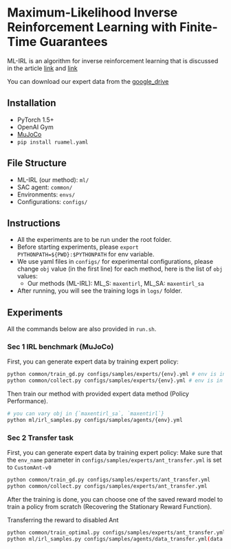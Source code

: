 # Maximum-Likelihood Inverse Reinforcement Learning with Finite-Time Guarantees
ML-IRL is an algorithm for inverse reinforcement learning that is discussed in the article [link](https://proceedings.neurips.cc/paper_files/paper/2022/file/41bd71e7bf7f9fe68f1c936940fd06bd-Paper-Conference.pdf) and [link](https://openreview.net/forum?id=j4CbQGb0iF&referrer=%5Bthe%20profile%20of%20Chenliang%20Li%5D(%2Fprofile%3Fid%3D~Chenliang_Li3))

You can download our expert data from the [google_drive](https://drive.google.com/drive/folders/1qD8mLj4MDuH5TFR6c2fwNrfuZF3RR5QA?usp=drive_link)
## Installation
- PyTorch 1.5+
- OpenAI Gym
- [MuJoCo](https://www.roboti.us/license.html)
- `pip install ruamel.yaml` 


## File Structure
- ML-IRL (our method): `ml/`
- SAC agent: `common/`
- Environments: `envs/`
- Configurations: `configs/`

## Instructions
- All the experiments are to be run under the root folder. 
- Before starting experiments, please `export PYTHONPATH=${PWD}:$PYTHONPATH` for env variable. 
- We use yaml files in `configs/` for experimental configurations, please change `obj` value (in the first line) for each method, here is the list of `obj` values:
    -  Our methods (ML-IRL): ML_S: `maxentirl`, ML_SA: `maxentirl_sa`
- After running, you will see the training logs in `logs/` folder.

## Experiments
All the commands below are also provided in `run.sh`.

### Sec 1 IRL benchmark (MuJoCo)
First, you can generate expert data by training expert policy:
```bash
python common/train_gd.py configs/samples/experts/{env}.yml # env is in {hopper, walker2d, halfcheetah, ant}
python common/collect.py configs/samples/experts/{env}.yml # env is in {hopper, walker2d, halfcheetah, ant}
```

Then train our method with provided expert data method (Policy Performance).

```bash
# you can vary obj in {`maxentirl_sa`, `maxentirl`}
python ml/irl_samples.py configs/samples/agents/{env}.yml
```

### Sec 2 Transfer task
First, you can generate expert data by training expert policy:
Make sure that the `env_name` parameter in `configs/samples/experts/ant_transfer.yml` is set to `CustomAnt-v0`
```bash
python common/train_gd.py configs/samples/experts/ant_transfer.yml
python common/collect.py configs/samples/experts/ant_transfer.yml
```

After the training is done, you can choose one of the saved reward model to train a policy from scratch (Recovering the Stationary Reward Function).

Transferring the reward to disabled Ant

```bash 
python common/train_optimal.py configs/samples/experts/ant_transfer.yml
python ml/irl_samples.py configs/samples/agents/data_transfer.yml(data transfer)
```
